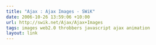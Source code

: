 ```yaml
---
title: "Ajax : Ajax Images - SWiK"
date: 2006-10-26 13:59:06 +10:00
url: http://swik.net/Ajax/Ajax+Images
tags: images web2.0 throbbers javascript ajax animation
layout: link
---
```


